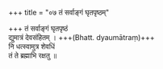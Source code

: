 +++
title = "०७ तं सर्वाङ्गं घृतपृष्ठम्"

+++
तं सर्वाङ्गं घृतपृष्ठं  
द्युमात्रं देवसंहितम् । +++(Bhatt. dyaumātraṃ)+++  
नि धत्स्वामुत्र शेवधिं  
तं ते ब्रह्माभि रक्षतु ॥